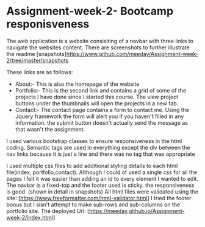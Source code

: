 # Assignment-week-2- Bootcamp responisveness

The web application is a website consisiting of a navbar with three links to navigate the websites content. There are screenshots to further illustrate the readme [snapshots]https://www.github.com/meeday/Assignment-week-2/tree/master/snapshots

These links are as follows:
- About:- This is also the homepage of the website 
- Portfolio:- This is the second link and contains a grid of some of the projects I have done since I started this course. The view project buttons under the thumbnails will open the projects in a new tab. 
- Contact:- The contact page contains a form to contact me. Using the Jquery framework the form will alert you if you haven't filled in any information. the submit button doesn't actually send the message as that wasn't the assignment.

I used various bootstrap classes to ensure responsiveness in the html coding.
Semantic tags are used in everything except the div between the nav links because it is just a line and there was no tag that was appropriate

I used multiple css files to add additional styling details to each html file(index, portfolio,contact). Although I could of used a single css for all the pages I felt it was easier than adding an id to every element I wanted to edit.
The navbar is a fixed-top and the footer used is sticky.
the responsiveness is good. (shown in detail in snapshots)
All html files were validated using the site: [https://www.freeformatter.com/html-validator.html]
I tried the footer bonus but I sisn't attempt to make sub-rows and sub-columns on the portfolio site.
The deployed Url:
[https://meeday.github.io/Assignment-week-2/index.html]
